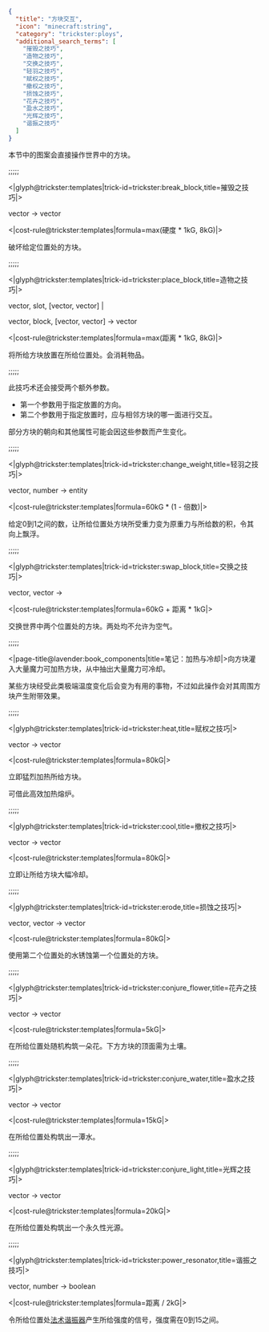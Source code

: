 ```json
{
  "title": "方块交互",
  "icon": "minecraft:string",
  "category": "trickster:ploys",
  "additional_search_terms": [
    "摧毁之技巧",
    "造物之技巧",
    "交换之技巧",
    "轻羽之技巧",
    "赋权之技巧",
    "撤权之技巧",
    "损蚀之技巧",
    "花卉之技巧",
    "盈水之技巧",
    "光辉之技巧",
    "谐振之技巧"
  ]
}
```

本节中的图案会直接操作世界中的方块。

;;;;;

<|glyph@trickster:templates|trick-id=trickster:break_block,title=摧毁之技巧|>

vector -> vector

<|cost-rule@trickster:templates|formula=max(硬度 * 1kG\, 8kG)|>

破坏给定位置处的方块。

;;;;;

<|glyph@trickster:templates|trick-id=trickster:place_block,title=造物之技巧|>

vector, slot, [vector, vector] |

vector, block, [vector, vector] -> vector

<|cost-rule@trickster:templates|formula=max(距离 * 1kG\, 8kG)|>

将所给方块放置在所给位置处。会消耗物品。

;;;;;

此技巧术还会接受两个额外参数。

- 第一个参数用于指定放置的方向。
- 第二个参数用于指定放置时，应与相邻方块的哪一面进行交互。

部分方块的朝向和其他属性可能会因这些参数而产生变化。

;;;;;

<|glyph@trickster:templates|trick-id=trickster:change_weight,title=轻羽之技巧|>

vector, number -> entity

<|cost-rule@trickster:templates|formula=60kG * (1 - 倍数)|>

给定0到1之间的数，让所给位置处方块所受重力变为原重力与所给数的积，令其向上飘浮。

;;;;;

<|glyph@trickster:templates|trick-id=trickster:swap_block,title=交换之技巧|>

vector, vector ->

<|cost-rule@trickster:templates|formula=60kG + 距离 * 1kG|>

交换世界中两个位置处的方块。两处均不允许为空气。

;;;;;

<|page-title@lavender:book_components|title=笔记：加热与冷却|>向方块灌入大量魔力可加热方块，从中抽出大量魔力可冷却。


某些方块经受此类极端温度变化后会变为有用的事物，不过如此操作会对其周围方块产生附带效果。

;;;;;

<|glyph@trickster:templates|trick-id=trickster:heat,title=赋权之技巧|>

vector -> vector

<|cost-rule@trickster:templates|formula=80kG|>

立即猛烈加热所给方块。


可借此高效加热熔炉。

;;;;;

<|glyph@trickster:templates|trick-id=trickster:cool,title=撤权之技巧|>

vector -> vector

<|cost-rule@trickster:templates|formula=80kG|>

立即让所给方块大幅冷却。

;;;;;

<|glyph@trickster:templates|trick-id=trickster:erode,title=损蚀之技巧|>

vector, vector -> vector

<|cost-rule@trickster:templates|formula=80kG|>

使用第二个位置处的水锈蚀第一个位置处的方块。

;;;;;

<|glyph@trickster:templates|trick-id=trickster:conjure_flower,title=花卉之技巧|>

vector -> vector

<|cost-rule@trickster:templates|formula=5kG|>

在所给位置处随机构筑一朵花。下方方块的顶面需为土壤。

;;;;;

<|glyph@trickster:templates|trick-id=trickster:conjure_water,title=盈水之技巧|>

vector -> vector

<|cost-rule@trickster:templates|formula=15kG|>

在所给位置处构筑出一潭水。

;;;;;

<|glyph@trickster:templates|trick-id=trickster:conjure_light,title=光辉之技巧|>

vector -> vector

<|cost-rule@trickster:templates|formula=20kG|>

在所给位置处构筑出一个永久性光源。

;;;;;

<|glyph@trickster:templates|trick-id=trickster:power_resonator,title=谐振之技巧|>

vector, number -> boolean

<|cost-rule@trickster:templates|formula=距离 / 2kG|>

令所给位置处[法术谐振器](^trickster:items/spell_resonator)产生所给强度的信号，强度需在0到15之间。

